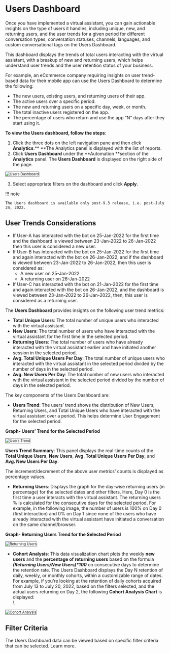 # **Users Dashboard**

Once you have implemented a virtual assistant, you can gain actionable insights on the type of users it handles, including unique, new, and returning users, and the user trends for a given period for different conversation types, conversation statuses, channels, languages, and custom conversational tags on the Users Dashboard.

This dashboard displays the trends of total users interacting with the virtual assistant, with a breakup of new and returning users, which helps understand user trends and the user retention status of your business.

For example, an eCommerce company requiring insights on user trend-based data for their mobile app can use the Users Dashboard to determine the following:



* The new users, existing users, and returning users of their app.
* The active users over a specific period.
* The new and returning users on a specific day, week, or month.
* The total inactive users registered on the app.
* The percentage of users who return and use the app “N” days after they start using it.

**To view the Users dashboard, follow the steps**: 



1. Click the three dots on the left navigation pane and then click **Analytics**.** **The Analytics panel is displayed with the list of reports.
2. Click **Users Dashboard** under the **Automation **section of the **Analytics** panel. The **Users Dashboard** is displayed on the right side of the page.

<img src="../images/users-dashboard.png" alt="Users Dashboard" title="Users Dashboard" style="border: 1px solid gray; zoom:80%;">


3. Select appropriate filters on the dashboard and click **Apply**.

!!! note

    The Users dashboard is available only post-9.3 release, i.e. post-July 24, 2022.



## User Trends Considerations



* If User-A has interacted with the bot on 25-Jan-2022 for the first time and the dashboard is viewed between 23-Jan-2022 to 26-Jan-2022 then this user is considered a new user.
* If User-B has interacted with the bot on 25-Jan-2022 for the first time and again interacted with the bot on 26-Jan-2022, and if the dashboard is viewed between 23-Jan-2022 to 26-Jan-2022, then this user is considered as:
    * A new user on 25-Jan-2022
    * A returning user on 26-Jan-2022
* If User-C has interacted with the bot on 21-Jan-2022 for the first time and again interacted with the bot on 26-Jan-2022, and the dashboard is viewed between 23-Jan-2022 to 26-Jan-2022, then, this user is considered as a returning user.

The **Users Dashboard** provides insights on the following user trend metrics:



* **Total Unique Users**: The total number of unique users who interacted with the virtual assistant.
* **New Users**: The total number of users who have interacted with the virtual assistant for the first time in the selected period.
* **Returning Users**: The total number of users who have already interacted with the virtual assistant earlier and have initiated another session in the selected period.
* **Avg. Total Unique Users Per Day**: The total number of unique users who interacted with the virtual assistant in the selected period divided by the number of days in the selected period.
* **Avg. New Users Per Day**: The total number of new users who interacted with the virtual assistant in the selected period divided by the number of days in the selected period.

The key components of the Users Dashboard are:



* **Users Trend**: The users’ trend shows the distribution of New Users, Returning Users, and Total Unique Users who have interacted with the virtual assistant over a period. This helps determine User Engagement for the selected period. 

**Graph- Users’ Trend for the Selected Period**


 <img src="../images/users-trend.png" alt="Users Trend" title="Users Trend" style="border: 1px solid gray; zoom:80%;">



 **Users Trend Summary**: This panel displays the real-time counts of the **Total Unique Users**, **New Users**, **Avg. Total Unique Users Per Day**, and **Avg. New Users Per Day**.

The increment/decrement of the above user metrics’ counts is displayed as percentage values.


* **Returning Users**: Displays the graph for the day-wise returning users (in percentage) for the selected dates and other filters. Here, Day 0 is the first time a user interacts with the virtual assistant. The returning users % is calculated for the consecutive days for the selected period. For example, in the following image, the number of users is 100% on Day 0 (first interaction) and 0% on Day 1 since none of the users who have already interacted with the virtual assistant have initiated a conversation on the same channel/browser. 

**Graph- Returning Users Trend for the Selected Period**



<img src="../images/returning-users.png" alt="Returning Users" title="Returning Users" style="border: 1px solid gray; zoom:80%;">



* **Cohort Analysis**: This data visualization chart plots the weekly **new users** and the **percentage of returning users** based on the formula **_(Returning Users/New Users)*100_** on consecutive days to determine the retention rate. The Users Dashboard displays the Day N retention of daily, weekly, or monthly cohorts, within a customizable range of dates. For example, if you’re looking at the retention of daily cohorts acquired from July 13 to July 20, 2022, based on the filters selected, and the actual users returning on Day 2, the following **Cohort Analysis Chart** is displayed: \
 \


<img src="../images/cohort-analysis.png" alt="Cohort Analysis" title="Cohort Analysis" style="border: 1px solid gray; zoom:80%;">



## Filter Criteria

The Users Dashboard data can be viewed based on specific filter criteria that can be selected. Learn more.

